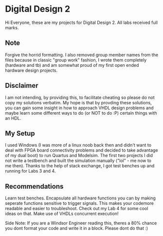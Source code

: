 # Digital Design 2

Hi Everyone, these are my projects for Digital Design 2. All labs received full marks.

## Note

Forgive the horrid formatting.  I also removed group member names from the files because in classic "group work" fashion,
I wrote them completely (hardware and tb) and am somewhat proud of my first open ended hardware design projects. 

## Disclaimer

I am not intending, by providing this, to facilitate cheating so please do not copy my solutions verbatim.
My hope is that by provding these solutions, you can gain some insight in how to approach VHDL design problems and maybe
learn some different ways to do (or NOT to do :P) certain things with an HDL.

## My Setup

I used Windows (I was more of a linux noob back then and didn't want to deal with FPGA board connectivity problems and
decided to take advantage of my dual boot) to run Quartus and Modelsim.  The first two projects I did not write a testbench
and built the simulation manually ("lol" - me now to me then).  Thanks to the help of stack exchange, I got test benches up
and running for Labs 3 and 4.

## Recommendations

Learn test benches.  Encapsulate all hardware functions you can by making seperate functions sensitive to trigger signals.
This makes your codemore readable and easier to troubleshoot.  Check out my Lab 4 for some cool ideas on that. Make use
of VHDLs concurrent execution!

Side Note: If you are a Windsor Engineer reading this, theres a 80% chance you dont format your code and write it in a block.
Please dont do that :)




